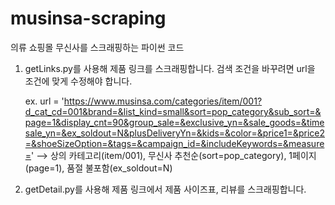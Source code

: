 # musinsa-scraping
의류 쇼핑몰 무신사를 스크래핑하는 파이썬 코드

1. getLinks.py를 사용해 제품 링크를 스크래핑합니다.
   검색 조건을 바꾸려면 url을 조건에 맞게 수정해야 합니다.

   ex. url = 'https://www.musinsa.com/categories/item/001?d_cat_cd=001&brand=&list_kind=small&sort=pop_category&sub_sort=&page=1&display_cnt=90&group_sale=&exclusive_yn=&sale_goods=&timesale_yn=&ex_soldout=N&plusDeliveryYn=&kids=&color=&price1=&price2=&shoeSizeOption=&tags=&campaign_id=&includeKeywords=&measure='
   --> 상의 카테고리(item/001), 무신사 추천순(sort=pop_category), 1페이지(page=1), 품절 불포함(ex_soldout=N)

3. getDetail.py를 사용해 제품 링크에서 제품 사이즈표, 리뷰를 스크래핑합니다.
